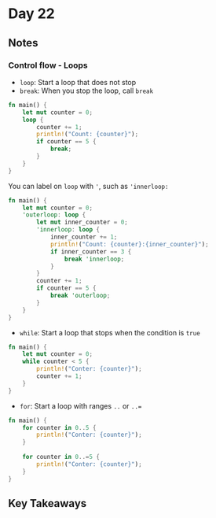 # Day 22

## Notes

### Control flow - Loops

- `loop`: Start a loop that does not stop
- `break`: When you stop the loop, call `break`

```rust
fn main() {
    let mut counter = 0;
    loop {
        counter += 1;
        println!("Count: {counter}");
        if counter == 5 {
            break;
        }
    }
}
```

You can label on `loop` with `'`, such as `'innerloop:`

```rust
fn main() {
    let mut counter = 0;
    'outerloop: loop {
        let mut inner_counter = 0;
        'innerloop: loop {
            inner_counter += 1;
            println!("Count: {counter}:{inner_counter}");
            if inner_counter == 3 {
                break 'innerloop;
            }
        }
        counter += 1;
        if counter == 5 {
            break 'outerloop;
        }
    }
}
```

- `while`: Start a loop that stops when the condition is `true`

```rust
fn main() {
    let mut counter = 0;
    while counter < 5 {
        println!("Conter: {counter}");
        counter += 1;
    }
}
```

- `for`: Start a loop with ranges `..` or `..=`

```rust
fn main() {
    for counter in 0..5 {
        println!("Conter: {counter}");
    }
    
    for counter in 0..=5 {
        println!("Conter: {counter}");
    }
}
```

## Key Takeaways
